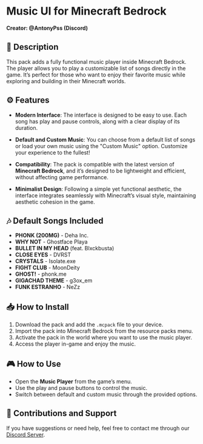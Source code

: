 # Music UI for Minecraft Bedrock

**Creator: @AntonyPss (Discord)**

## 📝 Description

This pack adds a fully functional music player inside Minecraft Bedrock. The player allows you to play a customizable list of songs directly in the game. It’s perfect for those who want to enjoy their favorite music while exploring and building in their Minecraft worlds.

## ⚙️ Features

- **Modern Interface**: The interface is designed to be easy to use. Each song has play and pause controls, along with a clear display of its duration.
  
- **Default and Custom Music**: You can choose from a default list of songs or load your own music using the "Custom Music" option. Customize your experience to the fullest!

- **Compatibility**: The pack is compatible with the latest version of **Minecraft Bedrock**, and it’s designed to be lightweight and efficient, without affecting game performance.

- **Minimalist Design**: Following a simple yet functional aesthetic, the interface integrates seamlessly with Minecraft’s visual style, maintaining aesthetic cohesion in the game.

## 🎶 Default Songs Included

- **PHONK (200MG)** - Deha Inc.
- **WHY NOT** - Ghostface Playa
- **BULLET IN MY HEAD** (feat. Blxckbusta)
- **CLOSE EYES** - DVRST
- **CRYSTALS** - Isolate.exe
- **FIGHT CLUB** - MoonDeity
- **GHOST!** - phonk.me
- **GIGACHAD THEME** - g3ox_em
- **FUNK ESTRANHO** - NeZz

## 📥 How to Install

1. Download the pack and add the `.mcpack` file to your device.
2. Import the pack into Minecraft Bedrock from the resource packs menu.
3. Activate the pack in the world where you want to use the music player.
4. Access the player in-game and enjoy the music.

## 🎮 How to Use

- Open the **Music Player** from the game’s menu.
- Use the play and pause buttons to control the music.
- Switch between default and custom music through the provided options.

## 💬 Contributions and Support

If you have suggestions or need help, feel free to contact me through our [Discord Server](https://discord.gg/kYDf4gadKw).